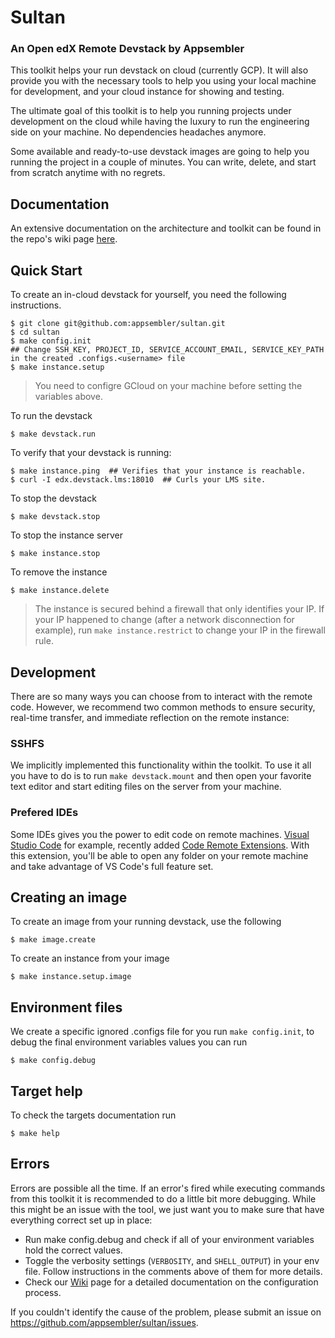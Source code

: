 # Sultan

### An Open edX Remote Devstack by Appsembler

This toolkit helps your run devstack on cloud (currently GCP). It will also provide you with the necessary tools to help you using your local machine for development, and your cloud instance for showing and testing.

The ultimate goal of this toolkit is to help you running projects under development on the cloud while having the luxury to run the engineering side on your machine. No dependencies headaches anymore. 

Some available and ready-to-use devstack images are going to help you running the project in a couple of minutes. You can write, delete, and start from scratch anytime with no regrets.

## Documentation
An extensive documentation on the architecture and toolkit can be found in the repo's wiki page [here](https://github.com/appsembler/sultan/wiki).

## Quick Start
To create an in-cloud devstack for yourself, you need the following instructions.

```Shell
$ git clone git@github.com:appsembler/sultan.git
$ cd sultan
$ make config.init
## Change SSH_KEY, PROJECT_ID, SERVICE_ACCOUNT_EMAIL, SERVICE_KEY_PATH in the created .configs.<username> file
$ make instance.setup
```

> You need to configre GCloud on your machine before setting the variables above.

To run the devstack
```shell
$ make devstack.run
```

To verify that your devstack is running:
```shell
$ make instance.ping  ## Verifies that your instance is reachable.
$ curl -I edx.devstack.lms:18010  ## Curls your LMS site.
```

To stop the devstack
```shell
$ make devstack.stop
```

To stop the instance server
```shell
$ make instance.stop
```

To remove the instance
```shell
$ make instance.delete
```

> The instance is secured behind a firewall that only identifies your IP. If your IP happened to change (after a network disconnection for example), run `make instance.restrict` to change your IP in the firewall rule.


## Development
There are so many ways you can choose from to interact with the remote code. However, we recommend two common methods to  ensure security, real-time transfer, and immediate reflection on the remote instance:

### SSHFS
We implicitly implemented this functionality within the toolkit. To use it all you have to do is to  run `make devstack.mount` and then open your favorite text editor and start editing files on the server from your machine.

### Prefered IDEs
Some IDEs gives you the power to edit code on remote machines. [Visual Studio Code](https://code.visualstudio.com) for example, recently added [Code Remote Extensions](https://marketplace.visualstudio.com/items?itemName=ms-vscode-remote.vscode-remote-extensionpack). With this extension, you'll be able to open any folder on your remote machine and take advantage of VS Code's full feature set.

## Creating an image
To create an image from your running devstack, use the following
```shell
$ make image.create
```
To create an instance from your image
```shell
$ make instance.setup.image
```

## Environment files
We create a specific ignored .configs file for you run `make config.init`, to debug the final environment variables values you can run
```shell
$ make config.debug
```

## Target help
To check the targets documentation run
```shell
$ make help
```

## Errors
Errors are possible all the time. If an error's fired while executing commands from this toolkit it is recommended to do a little bit more debugging.
While this might be an issue with the tool, we just want you to make sure that have everything correct set up in place:
* Run make config.debug and check if all of your environment variables hold the correct values.
* Toggle the verbosity settings (`VERBOSITY`, and `SHELL_OUTPUT`) in your env file. Follow instructions in the comments above  of them for more details.
* Check our [Wiki](https://github.com/appsembler/sultan/wiki) page for a detailed documentation on the configuration process.

If you couldn't identify the cause of the problem, please submit an issue on https://github.com/appsembler/sultan/issues.
